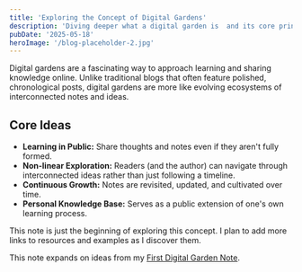 ```yaml
---
title: 'Exploring the Concept of Digital Gardens'
description: 'Diving deeper what a digital garden is  and its core principles.'
pubDate: '2025-05-18'
heroImage: '/blog-placeholder-2.jpg'
---
```


Digital gardens are a fascinating way to approach learning and sharing knowledge online. Unlike traditional blogs that often feature polished, chronological posts, digital gardens are more like evolving ecosystems of interconnected notes and ideas.

## Core Ideas
* **Learning in Public:** Share thoughts and notes even if they aren't fully formed.
* **Non-linear Exploration:** Readers (and the author) can navigate through interconnected ideas rather than just following a timeline.
* **Continuous Growth:** Notes are revisited, updated, and cultivated over time.
* **Personal Knowledge Base:** Serves as a public extension of one's own learning process.

This note is just the beginning of exploring this concept. I plan to add more links to resources and examples as I discover them.

This note expands on ideas from my [First Digital Garden Note](/blog/first-post/).